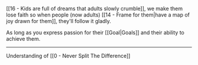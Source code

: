 [[16 - Kids are full of dreams that adults slowly crumble]], we make them lose faith so when people (now adults) [[14 - Frame for them|have a map of joy drawn for them]], they'll follow it gladly.

As long as you express passion for their [[Goal|Goals]] and their ability to achieve them.

---

Understanding of [[0 - Never Split The Difference]]
